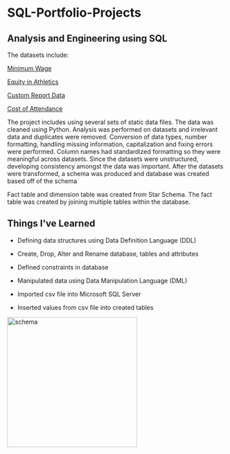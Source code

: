 # SQL-Portfolio-Projects
## Analysis and Engineering using SQL

The datasets include: 

[Minimum Wage](https://www.kaggle.com/datasets/lislejoem/us-minimum-wage-by-state-from-1968-to-2017)

[Equity in Athletics](https://ope.ed.gov/athletics/#/)

[Custom Report Data](https://knightnewhousedata.org/reports) 

[Cost of Attendance](https://nces.ed.gov/ipeds/datacenter/InstitutionByName.aspx?goToReportId=1)


The project includes using several sets of static data files. The data was cleaned using Python. Analysis was performed on datasets and irrelevant data and duplicates were removed. Conversion of data types, number formatting, handling missing information, capitalization and fixing errors were performed. Column names had standardized formatting so they were meaningful across datasets. Since the datasets were unstructured, developing consistency amongst the data was important. After the datasets were transformed, a schema was produced and database was created based off of the schema

Fact table and dimension table was created from Star Schema. The fact table was created by joining multiple tables within the database. 


## Things I've Learned

* Defining data structures using Data Definition Language (DDL) 

* Create, Drop, Alter and Rename database, tables and attributes 

* Defined constraints in database

* Manipulated data using Data Manipulation Language (DML)

* Imported csv file into Microsoft SQL Server

* Inserted values from csv file into created tables

 <img src='https://user-images.githubusercontent.com/65563803/195466967-41115b56-4584-4eec-acbf-d9bf4c287185.jpg' alt='schema' height='300'>

